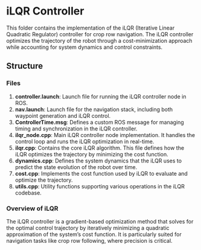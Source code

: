 # iLQR Controller

This folder contains the implementation of the iLQR (Iterative Linear Quadratic Regulator) controller for crop row navigation. The iLQR controller optimizes the trajectory of the robot through a cost-minimization approach while accounting for system dynamics and control constraints.

## Structure

### Files
1. **controller.launch**: Launch file for running the iLQR controller node in ROS.
2. **nav.launch**: Launch file for the navigation stack, including both waypoint generation and iLQR control.
3. **ControllerTime.msg**: Defines a custom ROS message for managing timing and synchronization in the iLQR controller.
4. **ilqr_node.cpp**: Main iLQR controller node implementation. It handles the control loop and runs the iLQR optimization in real-time.
5. **ilqr.cpp**: Contains the core iLQR algorithm. This file defines how the iLQR optimizes the trajectory by minimizing the cost function.
6. **dynamics.cpp**: Defines the system dynamics that the iLQR uses to predict the state evolution of the robot over time.
7. **cost.cpp**: Implements the cost function used by iLQR to evaluate and optimize the trajectory.
8. **utils.cpp**: Utility functions supporting various operations in the iLQR codebase.

### Overview of iLQR

The iLQR controller is a gradient-based optimization method that solves for the optimal control trajectory by iteratively minimizing a quadratic approximation of the system’s cost function. It is particularly suited for navigation tasks like crop row following, where precision is critical. 
